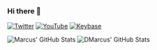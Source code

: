### Hi there 👋

<!--
**Mherstik/Mherstik** is a ✨ _special_ ✨ repository because its `README.md` (this file) appears on your GitHub profile.

Here are some ideas to get you started:

- 🔭 I’m currently working on ...
- 🌱 I’m currently learning ...
- 👯 I’m looking to collaborate on ...
- 🤔 I’m looking for help with ...
- 💬 Ask me about ...
- 📫 How to reach me: ...
- 😄 Pronouns: ...
- ⚡ Fun fact: ...
<!-- ![LinkTree][linktree-img]][linktree-url] -->
<!-- [twitter-img]: https://img.shields.io/twitter/follow/TheDeltaProto?color=1d9bf0&label=Follow&logo=twitter&style=for-the-badge -->

<!-- [linktree-img]: https://img.shields.io/badge/LinkTree-Visit-39e09b?logo=linktree&style=for-the-badge -->
<!-- [linktree-url]: https://linktr.ee/deltaproto -->

<!--[![Twitch][twitch-img]][twitch-url] -->
[![Twitter][twitter-img]][twitter-url]
[![YouTube][youtube-img]][youtube-url]
[![Keybase][keybase-img]][keybase-url]

<!-- [twitch-img]: https://img.shields.io/twitch/status/mherstik?color=9046ff&label=Twitch&logo=twitch&style=for-the-badge -->
<!-- [twitch-url]: https://twitch.tv/mherstik -->

[twitter-img]: https://img.shields.io/badge/follow-%40mherstk?logo=twitter&style=for-the-badge
[twitter-url]: https://twitter.com/mherstik
[youtube-img]: https://img.shields.io/youtube/channel/subscribers/UCjDonajXCRXPuSRjHqd58Vw?label=Subscribe&logo=youtube&logoColor=f00&style=for-the-badge
[youtube-url]: https://www.youtube.com/@mherstik?sub_confirmation=1
[keybase-img]: https://img.shields.io/keybase/pgp/mherstik?logo=keybase&style=for-the-badge
[keybase-url]: https://keybase.io/mherstik


![Marcus' GitHub Stats](https://github-readme-stats.vercel.app/api?username=Mherstik&show_icons=true&theme=gruvbox)
![DMarcus' GitHub Stats](https://github-readme-stats.vercel.app/api/top-langs?username=Mherstik&show_icons=true&theme=gruvbox&layout=compact)
